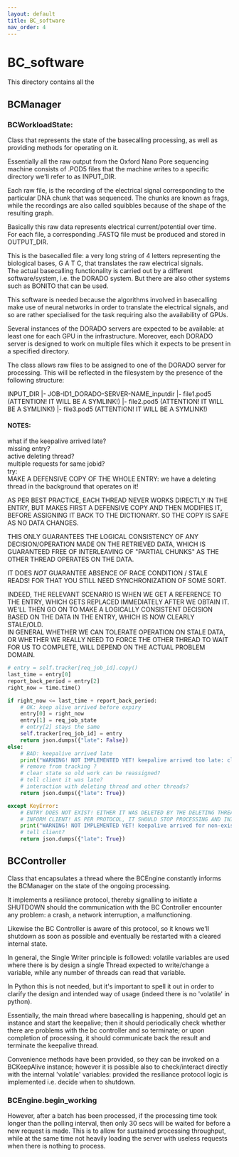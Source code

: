 ```yaml
---
layout: default
title: BC_software
nav_order: 4
---
```

# BC_software
This directory contains all the 

## BCManager

### BCWorkloadState:
Class that represents the state of the basecalling processing, as well as
providing methods for operating on it.  

Essentially all the raw output from the Oxford Nano Pore sequencing machine
consists of .POD5 files that the machine writes to a specific directory we'll
refer to as INPUT_DIR.  

Each raw file, is the recording of the electrical signal corresponding to the
particular DNA chunk that was sequenced. The chunks are known as frags, while the
recordings are also called squibbles because of the shape of the resulting graph.

Basically this raw data represents electrical current/potential over time.  
For each file, a corresponding .FASTQ file must be produced and stored in
OUTPUT_DIR.  

This is the basecalled file: a very long string of 4 letters representing the
biological bases, G A T C, that translates the raw electrical signals.  
The actual basecalling functionality is carried out by a different software/system,
i.e. the DORADO system. But there are also other systems such as BONITO that can be used.

This software is needed because the algorithms involved in basecalling make use of
neural networks in order to translate the electrical signals, and so are rather
specialised for the task requiring also the availability of GPUs.  

Several instances of the DORADO servers are expected to be available: at least one for each
GPU in the infrastructure. Moreover, each DORADO server is designed to work on multiple files
which it expects to be present in a specified directory.  

The class allows raw files to be assigned to one of the DORADO server for processing. This
will be reflected in the filesystem by the presence of the following structure:

INPUT_DIR
    |- JOB-ID1_DORADO-SERVER-NAME_inputdir
        |- file1.pod5   (ATTENTION! IT WILL BE A SYMLINK!)
        |- file2.pod5   (ATTENTION! IT WILL BE A SYMLINK!)
        |- file3.pod5   (ATTENTION! IT WILL BE A SYMLINK!)

#### NOTES:
what if the keepalive arrived late?  
missing entry?  
active deleting thread?  
multiple requests for same jobid?  
try:  
MAKE A DEFENSIVE COPY OF THE WHOLE ENTRY: we have a deleting thread in the background that operates on it!  

AS PER BEST PRACTICE, EACH THREAD NEVER WORKS DIRECTLY IN THE ENTRY, BUT MAKES FIRST A DEFENSIVE COPY AND THEN MODIFIES IT, BEFORE ASSIGNING IT BACK TO THE DICTIONARY. SO THE COPY IS SAFE AS NO DATA CHANGES.  

THIS ONLY GUARANTEES THE LOGICAL CONSISTENCY OF ANY DECISION/OPERATION MADE ON THE RETRIEVED DATA, WHICH IS GUARANTEED FREE OF INTERLEAVING OF "PARTIAL CHUNKS" AS THE OTHER THREAD OPERATES ON THE DATA.  

IT DOES _NOT_ GUARANTEE ABSENCE OF RACE CONDITION / STALE READS! FOR THAT YOU STILL NEED SYNCHRONIZATION OF SOME SORT.    

INDEED, THE RELEVANT SCENARIO IS WHEN WE GET A REFERENCE TO THE ENTRY, WHICH GETS REPLACED IMMEDIATELY AFTER WE OBTAIN IT. WE'LL THEN GO ON TO MAKE A LOGICALLY CONSISTENT DECISION BASED ON THE DATA IN THE ENTRY, WHICH IS NOW CLEARLY STALE/OLD.  
IN GENERAL WHETHER WE CAN TOLERATE OPERATION ON STALE DATA, OR WHETHER WE REALLY NEED TO FORCE THE OTHER THREAD TO WAIT FOR US TO COMPLETE, WILL DEPEND ON THE ACTUAL PROBLEM DOMAIN. 
```python
# entry = self.tracker[req_job_id].copy()
last_time = entry[0]
report_back_period = entry[2]
right_now = time.time()

if right_now <= last_time + report_back_period:
    # OK: keep alive arrived before expiry
    entry[0] = right_now
    entry[1] = req_job_state
    # entry[2] stays the same
    self.tracker[req_job_id] = entry
    return json.dumps({"late": False})
else:
    # BAD: keepalive arrived late
    print("WARNING! NOT IMPLEMENTED YET! keepalive arrived too late: client should shutdown, and work be re-assigned!")
    # remove from tracking ?
    # clear state so old work can be reassigned?
    # tell client it was late?
    # interaction with deleting thread and other threads?
    return json.dumps({"late": True})

except KeyError:
    # ENTRY DOES NOT EXIST! EITHER IT WAS DELETED BY THE DELETING THREAD BECAUSE IT WAS EXPIRED, OR IT NEVER EXISTED.
    # INFORM CLIENT! AS PER PROTOCOL, IT SHOULD STOP PROCESSING AND INITIATE A SHUTDOWN.
    print("WARNING! NOT IMPLEMENTED YET! keepalive arrived for non-existent jobid!")
    # tell client?
    return json.dumps({"late": True})
```


## BCController
Class that encapsulates a thread where the BCEngine constantly informs the BCManager on the state
of the ongoing processing.  

It implements a resiliance protocol, thereby signalling to initiate a SHUTDOWN should the communication with the BC Controller encounter any problem: a crash, a network interruption, a malfunctioning.  

Likewise the BC Controller is aware of this protocol, so it knows we'll shutdown as soon as possible and eventually be restarted with a cleared internal state.  

In general, the Single Writer principle is followed: volatile variables are used where there is by design a single Thread expected to write/change a variable, while any number of threads can read that variable.  

In Python this is not needed, but it's important to spell it out in order to clarify the design and intended way of usage (indeed there is no 'volatile' in python).  

Essentially, the main thread where basecalling is happening, should get an instance and start the keepalive; then it should periodically check whether there are problems with the bc controller and so terminate; or upon completion of processing, it should communicate back the result and terminate the keepalive thread.  

Convenience methods have been provided, so they can be invoked on a BCKeepAlive instance; however it is possible also to check/interact directly with the internal 'volatile' variables: provided the resiliance protocol logic is implemented i.e. decide when to shutdown.  

### BCEngine.begin_working
However, after a batch has been processed, if the processing time took longer than the polling
interval, then only 30 secs will be waited for before a new request is made. This is to allow
for sustained processing throughput, while at the same time not heavily loading the server with
useless requests when there is nothing to process.